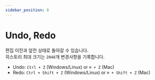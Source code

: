 ```yaml
---
sidebar_position: 8
---
```


# Undo, Redo

편집 이전과 앞전 상태로 돌아갈 수 있습니다.  
히스토리 최대 크기는 `2048`개 변경사항을 기록합니다.

- Undo: `Ctrl + Z` (Windows/Linux) or `⌘ + Z` (Mac)
- Redo: `Ctrl + Shift + Z` (Windows/Linux) or `⌘ + Shift + Z` (Mac)
